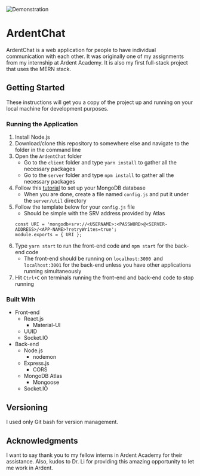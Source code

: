 ![Demonstration](./demo.gif)
# ArdentChat
ArdentChat is a web application for people to have individual communication with each other. It was originally one of my assignments from my internship at Ardent Academy. It is also my first full-stack project that uses the MERN stack.

## Getting Started
These instructions will get you a copy of the project up and running on your local machine for development purposes.

### Running the Application
1. Install Node.js
2. Download/clone this repository to somewhere else and navigate to the folder in the command line
3. Open the ```ArdentChat``` folder
    - Go to the ```client``` folder and type ```yarn install``` to gather all the necessary packages 
    - Go to the ```server``` folder and type ```npm install``` to gather all the necessary packages
4. Follow this [tutorial](https://fullstackopen.com/en/part3/saving_data_to_mongo_db) to set up your MongoDB database
    - When you are done, create a file named ```config.js``` and put it under the ```server/util``` directory
5. Follow the template below for your ```config.js``` file
    - Should be simple with the SRV address provided by Atlas
    ``````
    const URI = 'mongodb+srv://<USERNAME>:<PASSWORD>@<SERVER-ADDRESS>/<APP-NAME>?retryWrites=true';
    module.exports = { URI };
    ``````
6. Type ```yarn start``` to run the front-end code and ```npm start``` for the back-end code
    - The front-end should be running on ```localhost:3000 ```and ```localhost:3001``` for the back-end unless you have other applications running simultaneously
7. Hit ```Ctrl+C``` on terminals running the front-end and back-end code to stop running

### Built With
- Front-end
    - React.js
      - Material-UI
    - UUID
    - Socket.IO
- Back-end
    - Node.js
      - nodemon
    - Express.js
      - CORS
    - MongoDB Atlas
      - Mongoose
    - Socket.IO

## Versioning
I used only Git bash for version management.

## Acknowledgments
I want to say thank you to my fellow interns in Ardent Academy for their assistance. Also, kudos to Dr. Li for providing this amazing opportunity to let me work in Ardent.
